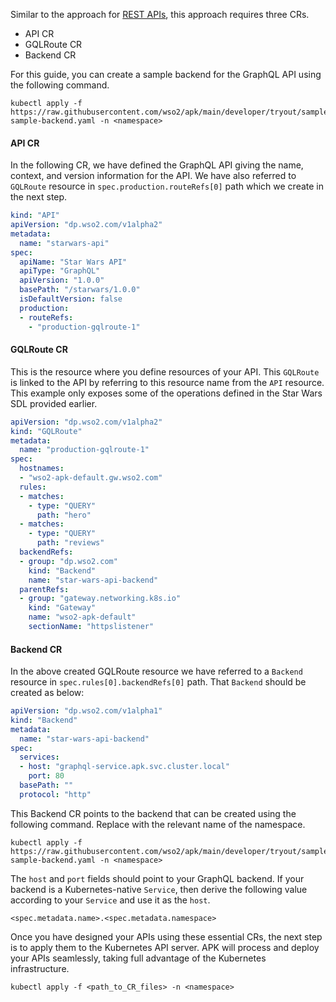Similar to the approach for [REST APIs](../rest/create-rest-api-using-crs.md), this approach requires three CRs.

- API CR
- GQLRoute CR
- Backend CR

For this guide, you can create a sample backend for the GraphQL API using the following command.
```
kubectl apply -f https://raw.githubusercontent.com/wso2/apk/main/developer/tryout/samples/gql-sample-backend.yaml -n <namespace>
```

#### API CR 

In the following CR, we have defined the GraphQL API giving the name, context, and version information for the API. We have also referred to `GQLRoute` resource in `spec.production.routeRefs[0]` path which we create in the next step.

```yaml
kind: "API"
apiVersion: "dp.wso2.com/v1alpha2"
metadata:
  name: "starwars-api"
spec:
  apiName: "Star Wars API"
  apiType: "GraphQL"
  apiVersion: "1.0.0"
  basePath: "/starwars/1.0.0"
  isDefaultVersion: false
  production:
  - routeRefs:
    - "production-gqlroute-1"
```

#### GQLRoute CR 

This is the resource where you define resources of your API. This `GQLRoute` is linked to the API by referring to this resource name from the `API` resource. This example only exposes some of the operations defined in the Star Wars SDL provided earlier.

```yaml
apiVersion: "dp.wso2.com/v1alpha2"
kind: "GQLRoute"
metadata:
  name: "production-gqlroute-1"
spec:
  hostnames:
  - "wso2-apk-default.gw.wso2.com"
  rules:
  - matches:
    - type: "QUERY"
      path: "hero"
  - matches:
    - type: "QUERY"
      path: "reviews"
  backendRefs:
  - group: "dp.wso2.com"
    kind: "Backend"
    name: "star-wars-api-backend"
  parentRefs:
  - group: "gateway.networking.k8s.io"
    kind: "Gateway"
    name: "wso2-apk-default"
    sectionName: "httpslistener"
```

#### Backend CR 

In the above created GQLRoute resource we have referred to a `Backend` resource in `spec.rules[0].backendRefs[0]` path. That `Backend` should be created as below:

```yaml
apiVersion: "dp.wso2.com/v1alpha1"
kind: "Backend"
metadata:
  name: "star-wars-api-backend"
spec:
  services:
  - host: "graphql-service.apk.svc.cluster.local"
    port: 80
  basePath: ""
  protocol: "http"
```

This Backend CR points to the backend that can be created using the following command. Replace <namespace> with the relevant name of the namespace.

```
kubectl apply -f https://raw.githubusercontent.com/wso2/apk/main/developer/tryout/samples/gql-sample-backend.yaml -n <namespace>
```

The `host` and `port` fields should point to your GraphQL backend.
If your backend is a Kubernetes-native `Service`, then derive the following value according to your `Service` and use it as the `host`. 

```
<spec.metadata.name>.<spec.metadata.namespace>
```

Once you have designed your APIs using these essential CRs, the next step is to apply them to the Kubernetes API server. APK will process and deploy your APIs seamlessly, taking full advantage of the Kubernetes infrastructure.

```
kubectl apply -f <path_to_CR_files> -n <namespace>
```
